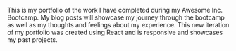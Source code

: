 This is my portfolio of the work I have completed during my Awesome Inc. Bootcamp. My blog posts will showcase my journey through the bootcamp as well as my thoughts and feelings about my experience. This new iteration of my portfolio was created using React and is responsive and showcases my past projects.
